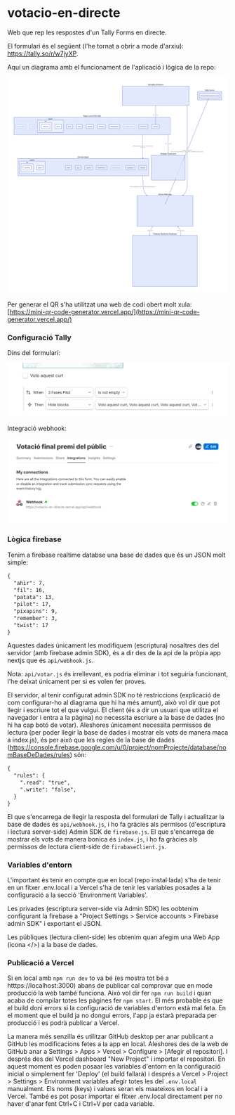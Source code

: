 # votacio-en-directe
Web que rep les respostes d'un Tally Forms en directe.

El formulari és el següent (l'he tornat a obrir a mode d'arxiu): https://tally.so/r/w7jyXP.

Aquí un diagrama amb el funcionament de l'aplicació i lògica de la repo:

![diagrama](repo-diagram.svg)


Per generar el QR s'ha utilitzat una web de codi obert molt xula: [https://mini-qr-code-generator.vercel.app/](https://mini-qr-code-generator.vercel.app/)


### Configuració Tally
Dins del formulari:

![regles tally](tally-rules.png)

Integració webhook:

![webhook integration](tally-webhooks.png)

### Lògica firebase
Tenim a firebase realtime databse una base de dades que és un JSON molt simple:
```
{
  "ahir": 7,
  "fil": 16,
  "patata": 13,
  "pilot": 17,
  "pixapins": 9,
  "remember": 3,
  "twist": 17
}
```
Aquestes dades únicament les modifiquem (escriptura) nosaltres des del servidor (amb firebase admin SDK), és a dir des de la api de la pròpia app nextjs que és `api/webhook.js`. 

Nota: `api/votar.js` és irrellevant, es podria eliminar i tot seguiria funcionant, l'he deixat únicament per si es volen fer proves.

El servidor, al tenir configurat admin SDK no té restriccions (explicació de com configurar-ho al diagrama que hi ha més amunt), això vol dir que pot llegir i escriure tot el que vulgui. El client (és a dir un usuari que utilitza el navegador i entra a la pàgina) no necessita escriure a la base de dades (no hi ha cap botó de votar). Aleshores únicament necessita permissos de lectura (per poder llegir la base de dades i mostrar els vots de manera maca a index.js), és per això que les regles de la base de dades (https://console.firebase.google.com/u/0/project/nomProjecte/database/nomBaseDeDades/rules) són:
```
{
  "rules": {
    ".read": "true",
    ".write": "false",
  }
}
```

El que s'encarrega de llegir la resposta del formulari de Tally i actualitzar la base de dades és `api/webhook.js`, i ho fa gràcies als permisos (d'escriptura i lectura server-side) Admin SDK de `firebase.js`. El que s'encarrega de mostrar els vots de manera bonica és `index.js`, i ho fa gràcies als permissos de lectura client-side de `firabaseClient.js`.

### Variables d'entorn
L'important és tenir en compte que en local (repo instal·lada) s'ha de tenir en un fitxer .env.local i a Vercel s'ha de tenir les variables posades a la configuració a la secció 'Environment Variables'.

Les privades (escriptura server-side via Admin SDK) les oobtenim configurant la firebase a "Project Settings > Service accounts > Firebase admin SDK" i exportant el JSON.

Les públiques (lectura client-side) les obtenim quan afegim una Web App (icona </>) a la base de dades.

### Publicació a Vercel
Si en local amb `npm run dev` to va bé (es mostra tot bé a htttps://localhost:3000) abans de publicar cal comprovar que en mode producció la web també funciona. Això vol dir fer `npm run build` i quan acaba de compilar totes les pàgines fer `npm start`. El més probable és que el build doni errors si la configuració de variables d'entorn està mal feta. En el moment que el build ja no dongui errors, l'app ja estarà preparada per producció i es podrà publicar a Vercel.

La manera més senzilla és utilitzar GitHub desktop per anar publicant a GitHub les modificacions fetes a la app en local. Aleshores des de la web de GitHub anar a Settings > Apps > Vercel > Configure > [Afegir el repositori]. I després des del Vercel dashboard "New Project" i importar el repositori. En aquest moment es poden posaar les variables d'entorn en la configuració inicial o simplement fer 'Deploy' (el build fallarà) i després a Vercel > Project > Settings > Environment variables afegir totes les del `.env.local` manualment. Els noms (keys) i values seran els maateixos en local i a Vercel. També es pot posar importar el fitxer .env.local directament per no haver d'anar fent Ctrl+C i Ctrl+V per cada variable.
